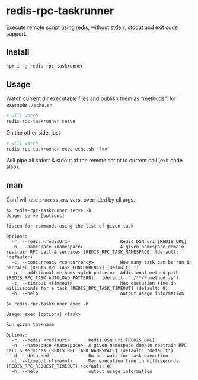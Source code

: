 # redis-rpc-taskrunner

Execute remote script using redis,
without stderr, stdout and exit code support. 


## Install

```bash
npm i -g redis-rpc-taskrunner
```


## Usage

Watch current dir executable files and publish them as "methods". for exemple `./echo.sh`

```bash
# will watch 
redis-rpc-taskrunner serve
```
On the other side, just 

```bash
# will watch 
redis-rpc-taskrunner exec echo.sh "foo"
```

Will pipe all stderr & stdout of the remote script to current call (exit code also).


## man

Conf will use `process.env` vars, overrided by cli args.

```
$> redis-rpc-taskrunner serve -h
Usage: serve [options]

listen for commands using the list of given task

Options:
  -r, --redis <redisUri>                   Redis DSN uri [REDIS_URL]
  -n, --namespace <namespace>              A given namespace domain restrain RPC call & services [REDIS_RPC_TASK_NAMESPACE] (default: "default")
  -c, --concurrency <concurrency>          How many task can be run in parralel [REDIS_RPC_TASK_CONCURRENCY] (default: 1)
  -p, --additional-methods <glob-pattern>  Additional method path [REDIS_RPC_TASK_AUTOLOAD_PATTERN],  (default: "./**/*.method.js")
  -t, --timeout <timeout>                  Max execution time in milliseconds for a task [REDIS_RPC_TASK_TIMEOUT] (default: 0)
  -h, --help                               output usage information
```

```
$> redis-rpc-taskrunner exec -h

Usage: exec [options] <task>

Run given taskname

Options:
  -r, --redis <redisUri>       Redis DSN uri [REDIS_URL]
  -n, --namespace <namespace>  A given namespace domain restrain RPC call & services [REDIS_RPC_TASK_NAMESPACE] (default: "default")
  -d, --detached               Do not wait for task execution
  -t, --timeout <timeout>      Max execution time in milliseconds [REDIS_RPC_REQUEST_TIMEOUT] (default: 0)
  -h, --help                   output usage information

```
